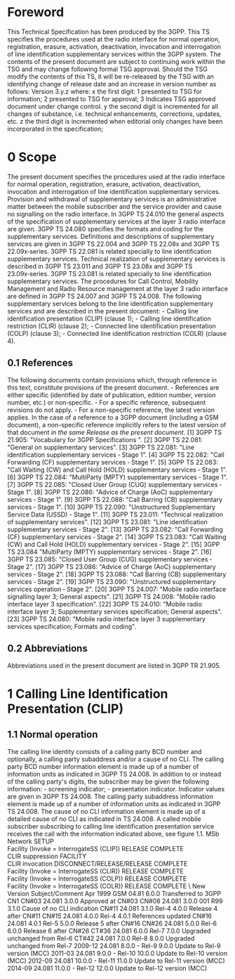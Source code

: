# Foreword
This Technical Specification has been produced by the 3GPP.
This TS specifies the procedures used at the radio interface for normal
operation, registration, erasure, activation, deactivation, invocation and
interrogation of line identification supplementary services within the 3GPP
system.
The contents of the present document are subject to continuing work within the
TSG and may change following formal TSG approval. Should the TSG modify the
contents of this TS, it will be re-released by the TSG with an identifying
change of release date and an increase in version number as follows:
Version 3.y.z
where:
x the first digit:
1 presented to TSG for information;
2 presented to TSG for approval;
3 Indicates TSG approved document under change control.
y the second digit is incremented for all changes of substance, i.e. technical
enhancements, corrections, updates, etc.
z the third digit is incremented when editorial only changes have been
incorporated in the specification;
# 0 Scope
The present document specifies the procedures used at the radio interface for
normal operation, registration, erasure, activation, deactivation, invocation
and interrogation of line identification supplementary services. Provision and
withdrawal of supplementary services is an administrative matter between the
mobile subscriber and the service provider and cause no signalling on the
radio interface.
In 3GPP TS 24.010 the general aspects of the specification of supplementary
services at the layer 3 radio interface are given.
3GPP TS 24.080 specifies the formats and coding for the supplementary
services.
Definitions and descriptions of supplementary services are given in 3GPP TS
22.004 and 3GPP TS 22.08x and 3GPP TS 22.09x‑series. 3GPP TS 22.081 is related
specially to line identification supplementary services.
Technical realization of supplementary services is described in 3GPP TS 23.011
and 3GPP TS 23.08x and 3GPP TS 23.09x‑series. 3GPP TS 23.081 is related
specially to line identification supplementary services.
The procedures for Call Control, Mobility Management and Radio Resource
management at the layer 3 radio interface are defined in 3GPP TS 24.007 and
3GPP TS 24.008.
The following supplementary services belong to the line identification
supplementary services and are described in the present document:
\- Calling line identification presentation (CLIP) (clause 1);
\- Calling line identification restriction (CLIR) (clause 2);
\- Connected line identification presentation (COLP) (clause 3);
\- Connected line identification restriction (COLR) (clause 4).
## 0.1 References
The following documents contain provisions which, through reference in this
text, constitute provisions of the present document.
\- References are either specific (identified by date of publication, edition
number, version number, etc.) or non‑specific.
\- For a specific reference, subsequent revisions do not apply.
\- For a non-specific reference, the latest version applies. In the case of a
reference to a 3GPP document (including a GSM document), a non-specific
reference implicitly refers to the latest version of that document _in the
same Release as the present document_.
[1] 3GPP TS 21.905: \"Vocabulary for 3GPP Specifications \".
[2] 3GPP TS 22.081: \"General on supplementary services\".
[3] 3GPP TS 22.081: \"Line identification supplementary services ‑ Stage 1\".
[4] 3GPP TS 22.082: \"Call Forwarding (CF) supplementary services ‑ Stage 1\".
[5] 3GPP TS 22.083: \"Call Waiting (CW) and Call Hold (HOLD) supplementary
services ‑ Stage 1\".
[6] 3GPP TS 22.084: \"MultiParty (MPTY) supplementary services ‑ Stage 1\".
[7] 3GPP TS 22.085: \"Closed User Group (CUG) supplementary services ‑ Stage
1\".
[8] 3GPP TS 22.086: \"Advice of Charge (AoC) supplementary services ‑ Stage
1\".
[9] 3GPP TS 22.088: \"Call Barring (CB) supplementary services ‑ Stage 1\".
[10] 3GPP TS 22.090: \"Unstructured Supplementary Service Data (USSD) \- Stage
1\".
[11] 3GPP TS 23.011: \"Technical realization of supplementary services\".
[12] 3GPP TS 23.081: \"Line identification supplementary services ‑ Stage 2\".
[13] 3GPP TS 23.082: \"Call Forwarding (CF) supplementary services ‑ Stage
2\".
[14] 3GPP TS 23.083: \"Call Waiting (CW) and Call Hold (HOLD) supplementary
services ‑ Stage 2\".
[15] 3GPP TS 23.084 \"MultiParty (MPTY) supplementary services ‑ Stage 2\".
[16] 3GPP TS 23.085: \"Closed User Group (CUG) supplementary services ‑ Stage
2\".
[17] 3GPP TS 23.086: \"Advice of Charge (AoC) supplementary services ‑ Stage
2\".
[18] 3GPP TS 23.088: \"Call Barring (CB) supplementary services ‑ Stage 2\".
[19] 3GPP TS 23.090: \"Unstructured supplementary services operation ‑ Stage
2\".
[20] 3GPP TS 24.007: \"Mobile radio interface signalling layer 3; General
aspects\".
[21] 3GPP TS 24.008: \"Mobile radio interface layer 3 specification\".
[22] 3GPP TS 24.010: \"Mobile radio interface layer 3; Supplementary services
specification; General aspects\".
[23] 3GPP TS 24.080: \"Mobile radio interface layer 3 supplementary services
specification; Formats and coding\".
## 0.2 Abbreviations
Abbreviations used in the present document are listed in 3GPP TR 21.905.
# 1 Calling Line Identification Presentation (CLIP)
## 1.1 Normal operation
The calling line identity consists of a calling party BCD number and
optionally, a calling party subaddress and/or a cause of no CLI.
The calling party BCD number information element is made up of a number of
information units as indicated in 3GPP TS 24.008.
In addition to or instead of the calling party\'s digits, the subscriber may
be given the following information:
\- screening indicator;
\- presentation indicator.
Indicator values are given in 3GPP TS 24.008.
The calling party subaddress information element is made up of a number of
information units as indicated in 3GPP TS 24.008.
The cause of no CLI information element is made up of a detailed cause of no
CLI as indicated in TS 24.008.
A called mobile subscriber subscribing to calling line identification
presentation service receives the call with the information indicated above,
see figure 1.1.
MSb Network
SETUP
\
Facility (Invoke = InterrogateSS (CLIP))
RELEASE COMPLETE
\
CLIR suppression
FACILITY
\
CLIR invocation
DISCONNECT/RELEASE/RELEASE COMPLETE
\
Facility (Invoke = InterrogateSS (CLIR))
RELEASE COMPLETE
\
Facility (Invoke = InterrogateSS (COLP))
RELEASE COMPLETE
\
Facility (Invoke = InterrogateSS (COLR))
RELEASE COMPLETE
\ New Version Subject/Comment Apr 1999 GSM
04.81 6.0.0 Transferred to 3GPP CN1 CN#03 24.081 3.0.0 Approved at CN#03 CN#08
24.081 3.0.0 001 R99 3.1.0 Cause of no CLI indication CN#11 24.081 3.1.0 Rel-4
4.0.0 Release 4 after CN#11 CN#15 24.081 4.0.0 Rel-4 4.0.1 References updated
CN#16 24.081 4.0.1 Rel-5 5.0.0 Release 5 after CN#16 CN#26 24.081 5.0.0 Rel-6
6.0.0 Release 6 after CN#26 CT#36 24.081 6.0.0 Rel-7 7.0.0 Upgraded unchanged
from Rel-6 CT#42 24.081 7.0.0 Rel-8 8.0.0 Upgraded unchanged from Rel-7
2009-12 24.081 8.0.0 - Rel-9 9.0.0 Update to Rel-9 version (MCC) 2011-03
24.081 9.0.0 - Rel-10 10.0.0 Update to Rel-10 version (MCC) 2012-09 24.081
10.0.0 - Rel-11 11.0.0 Update to Rel-11 version (MCC) 2014-09 24.081 11.0.0 -
Rel-12 12.0.0 Update to Rel-12 version (MCC)